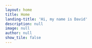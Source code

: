 ```yaml
---
layout: home
title: Home
landing-title: 'Hi, my name is David'
description: null
image: null
author: null
show_tile: false
---
```


